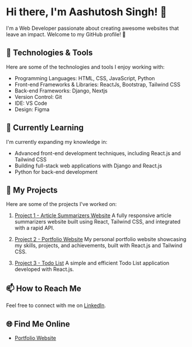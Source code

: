# Hi there, I'm Aashutosh Singh! 👋

I'm a Web Developer passionate about creating awesome websites that leave an impact. Welcome to my GitHub profile! 🚀

## 🔧 Technologies & Tools

Here are some of the technologies and tools I enjoy working with:

- Programming Languages: HTML, CSS, JavaScript, Python
- Front-end Frameworks & Libraries: ReactJs, Bootstrap, Tailwind CSS
- Back-end Frameworks: Django, Nextjs
- Version Control: Git
- IDE: VS Code
- Design: Figma

## 🌱 Currently Learning

I'm currently expanding my knowledge in:

- Advanced front-end development techniques, including React.js and Tailwind CSS
- Building full-stack web applications with Django and React.js
- Python for back-end development

## 📁 My Projects

Here are some of the projects I've worked on:

1. [Project 1 - Article Summarizers Website](https://articlesummarizers-3110.netlify.app/)
   A fully responsive article summarizers website built using React, Tailwind CSS, and integrated with a rapid API.

2. [Project 2 - Portfolio Website](https://aashus3110.github.io/myportfolio/)
   My personal portfolio website showcasing my skills, projects, and achievements, built with React.js and Tailwind CSS.
   
3. [Project 3 - Todo List](https://aashus3110.github.io/My-To-Do.github.io/#/)
   A simple and efficient Todo List application developed with React.js.

## 📫 How to Reach Me

Feel free to connect with me on [LinkedIn](https://www.linkedin.com/in/aashu3110/).

## 🌐 Find Me Online

- [Portfolio Website](https://aashus3110.github.io/myportfolio/)
